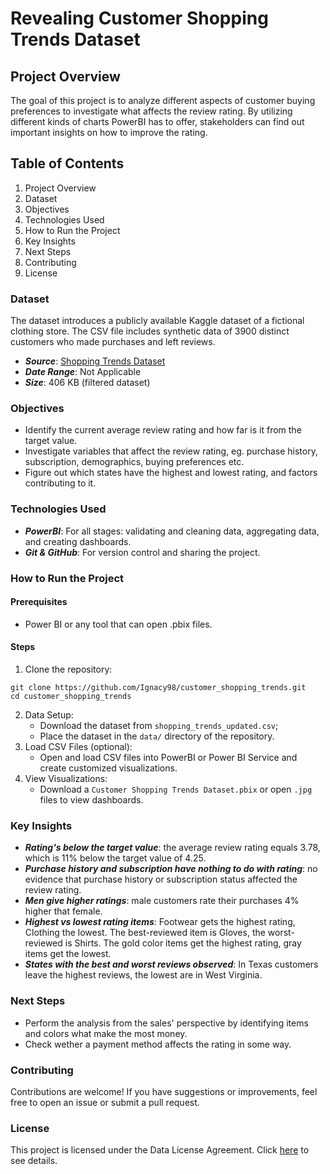 # Revealing Customer Shopping Trends Dataset
## Project Overview

The goal of this project is to analyze different aspects of customer buying preferences to investigate what affects the review rating. By utilizing different kinds of charts PowerBI has to offer, stakeholders can find out important insights on how to improve the rating.

## Table of Contents

1. Project Overview
2. Dataset
3. Objectives
4. Technologies Used
5. How to Run the Project
6. Key Insights
7. Next Steps
8. Contributing
9. License

### Dataset

The dataset introduces a publicly available Kaggle dataset of a fictional clothing store. The CSV file includes synthetic data of 3900 distinct customers who made purchases and left reviews.

- ***Source***: [Shopping Trends Dataset](https://www.kaggle.com/datasets/iamsouravbanerjee/customer-shopping-trends-dataset/data)
- ***Date Range***: Not Applicable  
- ***Size***: 406 KB (filtered dataset)

### Objectives

- Identify the current average review rating and how far is it from the target value.
- Investigate variables that affect the review rating, eg. purchase history, subscription, demographics, buying preferences etc.
- Figure out which states have the highest and lowest rating, and factors contributing to it.

### Technologies Used
- ***PowerBI***: For all stages: validating and cleaning data, aggregating data, and creating dashboards.
- ***Git & GitHub***: For version control and sharing the project.

### How to Run the Project
#### Prerequisites
- Power BI or any tool that can open .pbix files.
#### Steps
1. Clone the repository:
```
git clone https://github.com/Ignacy98/customer_shopping_trends.git
cd customer_shopping_trends
```
2. Data Setup:
   - Download the dataset from ```shopping_trends_updated.csv```;
   - Place the dataset in the ```data/``` directory of the repository.
3. Load CSV Files (optional):
   - Open and load CSV files into PowerBI or Power BI Service and create customized visualizations.
4. View Visualizations:
   - Download a ```Customer Shopping Trends Dataset.pbix``` or open ```.jpg``` files to view dashboards.

### Key Insights

- ***Rating's below the target value***: the average review rating equals 3.78, which is 11% below the target value of 4.25.
- ***Purchase history and subscription have nothing to do with rating***: no evidence that purchase history or subscription status affected the review rating.
- ***Men give higher ratings***: male customers rate their purchases 4% higher that female.
- ***Highest vs lowest rating items***: Footwear gets the highest rating, Clothing the lowest. The best-reviewed item is Gloves, the worst-reviewed is Shirts. The gold color items get the highest rating, gray items get the lowest.
- ***States with the best and worst reviews observed***: In Texas customers leave the highest reviews, the lowest are in West Virginia.

### Next Steps

- Perform the analysis from the sales' perspective by identifying items and colors what make the most money.
- Check wether a payment method affects the rating in some way.

### Contributing
Contributions are welcome! If you have suggestions or improvements, feel free to open an issue or submit a pull request.

### License
This project is licensed under the Data License Agreement. Click [here](https://www.kaggle.com/datasets/iamsouravbanerjee/customer-shopping-trends-dataset/data) to see details.
